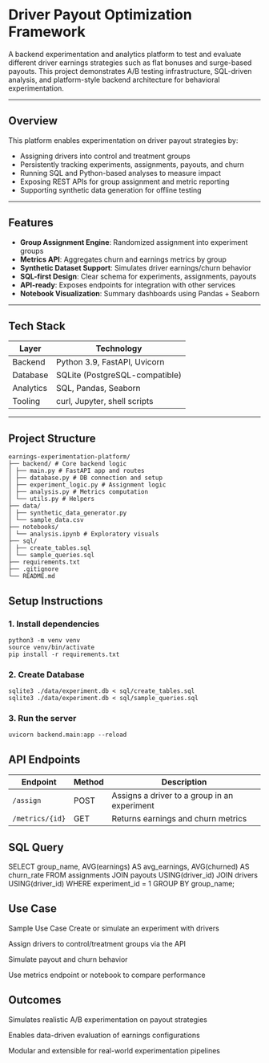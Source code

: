 # Driver Payout Optimization Framework

A backend experimentation and analytics platform to test and evaluate different driver earnings strategies such as flat bonuses and surge-based payouts. This project demonstrates A/B testing infrastructure, SQL-driven analysis, and platform-style backend architecture for behavioral experimentation.

---

## Overview

This platform enables experimentation on driver payout strategies by:

- Assigning drivers into control and treatment groups
- Persistently tracking experiments, assignments, payouts, and churn
- Running SQL and Python-based analyses to measure impact
- Exposing REST APIs for group assignment and metric reporting
- Supporting synthetic data generation for offline testing

---

## Features

- **Group Assignment Engine**: Randomized assignment into experiment groups
- **Metrics API**: Aggregates churn and earnings metrics by group
- **Synthetic Dataset Support**: Simulates driver earnings/churn behavior
- **SQL-first Design**: Clear schema for experiments, assignments, payouts
- **API-ready**: Exposes endpoints for integration with other services
- **Notebook Visualization**: Summary dashboards using Pandas + Seaborn

---

## Tech Stack

| Layer       | Technology                        |
|------------|------------------------------------|
| Backend     | Python 3.9, FastAPI, Uvicorn       |
| Database    | SQLite (PostgreSQL-compatible)     |
| Analytics   | SQL, Pandas, Seaborn               |
| Tooling     | curl, Jupyter, shell scripts       |

---

## Project Structure

```
earnings-experimentation-platform/
├── backend/ # Core backend logic
│ ├── main.py # FastAPI app and routes
│ ├── database.py # DB connection and setup
│ ├── experiment_logic.py # Assignment logic
│ ├── analysis.py # Metrics computation
│ └── utils.py # Helpers
├── data/
│ ├── synthetic_data_generator.py
│ └── sample_data.csv
├── notebooks/
│ └── analysis.ipynb # Exploratory visuals
├── sql/
│ ├── create_tables.sql
│ └── sample_queries.sql
├── requirements.txt
├── .gitignore
└── README.md
```

## Setup Instructions

### 1. Install dependencies

```
python3 -m venv venv
source venv/bin/activate
pip install -r requirements.txt
```

### 2. Create Database
```
sqlite3 ./data/experiment.db < sql/create_tables.sql
sqlite3 ./data/experiment.db < sql/sample_queries.sql
```

### 3. Run the server
```
uvicorn backend.main:app --reload
```

## API Endpoints

| Endpoint         | Method | Description                                  |
|------------------|--------|----------------------------------------------|
| `/assign`        | POST   | Assigns a driver to a group in an experiment |
| `/metrics/{id}`  | GET    | Returns earnings and churn metrics           |


## SQL Query
SELECT group_name, AVG(earnings) AS avg_earnings, AVG(churned) AS churn_rate
FROM assignments
JOIN payouts USING(driver_id)
JOIN drivers USING(driver_id)
WHERE experiment_id = 1
GROUP BY group_name;


## Use Case
Sample Use Case
Create or simulate an experiment with drivers

Assign drivers to control/treatment groups via the API

Simulate payout and churn behavior

Use metrics endpoint or notebook to compare performance


## Outcomes
Simulates realistic A/B experimentation on payout strategies

Enables data-driven evaluation of earnings configurations

Modular and extensible for real-world experimentation pipelines



